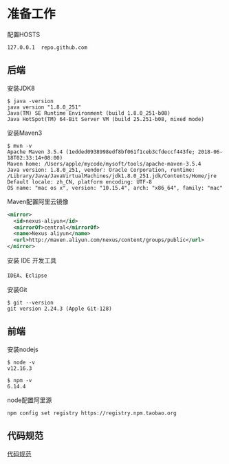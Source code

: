 # 准备工作

配置HOSTS 

`127.0.0.1	repo.github.com`



## 后端

安装JDK8

```shell
$ java -version
java version "1.8.0_251"
Java(TM) SE Runtime Environment (build 1.8.0_251-b08)
Java HotSpot(TM) 64-Bit Server VM (build 25.251-b08, mixed mode)
```



安装Maven3

```shell
$ mvn -v
Apache Maven 3.5.4 (1edded0938998edf8bf061f1ceb3cfdeccf443fe; 2018-06-18T02:33:14+08:00)
Maven home: /Users/apple/mycode/mysoft/tools/apache-maven-3.5.4
Java version: 1.8.0_251, vendor: Oracle Corporation, runtime: /Library/Java/JavaVirtualMachines/jdk1.8.0_251.jdk/Contents/Home/jre
Default locale: zh_CN, platform encoding: UTF-8
OS name: "mac os x", version: "10.15.4", arch: "x86_64", family: "mac"
```



Maven配置阿里云镜像

```xml
<mirror>
  <id>nexus-aliyun</id>
  <mirrorOf>central</mirrorOf>
  <name>Nexus aliyun</name>
  <url>http://maven.aliyun.com/nexus/content/groups/public</url>
</mirror>
```



安装 IDE 开发工具

`IDEA`、`Eclipse`



安装Git

```shell
$ git --version
git version 2.24.3 (Apple Git-128)
```



## 前端

安装nodejs

```shell
$ node -v
v12.16.3
```

```shell
$ npm -v
6.14.4
```

node配置阿里源

```shell
npm config set registry https://registry.npm.taobao.org
```



## 代码规范

[代码规范](../standard/java-coding-standards.md)



